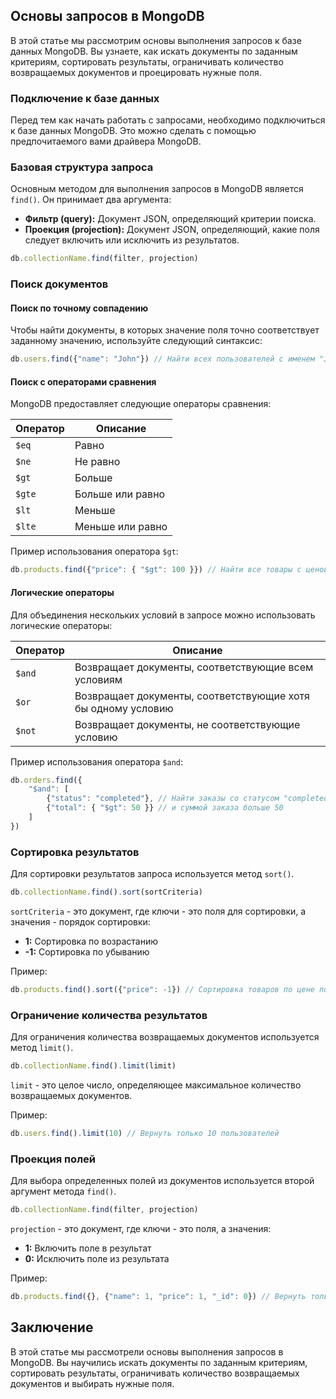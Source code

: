 ## Основы запросов в MongoDB

В этой статье мы рассмотрим основы выполнения запросов к базе данных MongoDB. Вы узнаете, как искать документы по заданным критериям, сортировать результаты, ограничивать количество возвращаемых документов и проецировать нужные поля.

### Подключение к базе данных

Перед тем как начать работать с запросами, необходимо подключиться к базе данных MongoDB. Это можно сделать с помощью предпочитаемого вами драйвера MongoDB.

### Базовая структура запроса

Основным методом для выполнения запросов в MongoDB является `find()`. Он принимает два аргумента:

* **Фильтр (query):**  Документ JSON, определяющий критерии поиска.
* **Проекция (projection):**  Документ JSON, определяющий, какие поля следует включить или исключить из результатов.

```javascript
db.collectionName.find(filter, projection)
```

### Поиск документов

#### Поиск по точному совпадению

Чтобы найти документы, в которых значение поля точно соответствует заданному значению, используйте следующий синтаксис:

```javascript
db.users.find({"name": "John"}) // Найти всех пользователей с именем "John"
```

#### Поиск с операторами сравнения

MongoDB предоставляет следующие операторы сравнения:

| Оператор | Описание                                    |
|----------|---------------------------------------------|
| `$eq`     | Равно                                        |
| `$ne`     | Не равно                                     |
| `$gt`     | Больше                                       |
| `$gte`    | Больше или равно                              |
| `$lt`     | Меньше                                      |
| `$lte`    | Меньше или равно                             |

Пример использования оператора `$gt`:

```javascript
db.products.find({"price": { "$gt": 100 }}) // Найти все товары с ценой больше 100
```

#### Логические операторы

Для объединения нескольких условий в запросе можно использовать логические операторы:

| Оператор | Описание                                          |
|----------|--------------------------------------------------- |
| `$and`    | Возвращает документы, соответствующие всем условиям |
| `$or`     | Возвращает документы, соответствующие хотя бы одному условию |
| `$not`    | Возвращает документы, не соответствующие условию  |

Пример использования оператора `$and`:

```javascript
db.orders.find({
    "$and": [
        {"status": "completed"}, // Найти заказы со статусом "completed"
        {"total": { "$gt": 50 }} // и суммой заказа больше 50
    ]
}) 
```

### Сортировка результатов

Для сортировки результатов запроса используется метод `sort()`. 

```javascript
db.collectionName.find().sort(sortCriteria)
```

`sortCriteria` - это документ, где ключи - это поля для сортировки, а значения - порядок сортировки:

* **1:** Сортировка по возрастанию
* **-1:** Сортировка по убыванию

Пример:

```javascript
db.products.find().sort({"price": -1}) // Сортировка товаров по цене по убыванию
```

### Ограничение количества результатов

Для ограничения количества возвращаемых документов используется метод `limit()`.

```javascript
db.collectionName.find().limit(limit)
```

`limit` - это целое число, определяющее максимальное количество возвращаемых документов.

Пример:

```javascript
db.users.find().limit(10) // Вернуть только 10 пользователей
```

### Проекция полей

Для выбора определенных полей из документов используется второй аргумент метода `find()`.

```javascript
db.collectionName.find(filter, projection)
```

`projection` - это документ, где ключи - это поля, а значения:

* **1:** Включить поле в результат
* **0:** Исключить поле из результата

Пример:

```javascript
db.products.find({}, {"name": 1, "price": 1, "_id": 0}) // Вернуть только имя и цену товара, исключая поле "_id"
```

## Заключение

В этой статье мы рассмотрели основы выполнения запросов в MongoDB. Вы научились искать документы по заданным критериям, сортировать результаты, ограничивать количество возвращаемых документов и выбирать нужные поля. 
